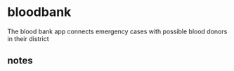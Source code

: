 # bloodbank
 The blood bank  app  connects emergency cases with possible blood donors in their district 

## notes
